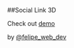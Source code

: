##Social Link 3D

Check out [demo](http://codepen.io/felipeluiz/pen/opIlb)

by [@felipe_web_dev](https://twitter.com/felipe_web_dev)